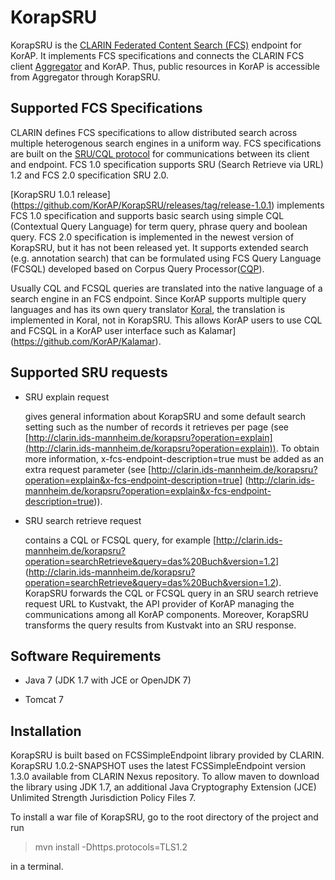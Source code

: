 # KorapSRU

KorapSRU is the [CLARIN Federated Content Search (FCS)](https://www.clarin.eu/content/federated-content-search-clarin-fcs) endpoint for KorAP. It implements FCS specifications and connects the CLARIN FCS client [Aggregator](http://weblicht.sfs.uni-tuebingen.de/Aggregator/) and KorAP. Thus, public resources in KorAP is accessible from Aggregator through KorapSRU.

## Supported FCS Specifications

CLARIN defines FCS specifications to allow distributed search across multiple heterogenous search engines in a uniform way. FCS specifications are built on the [SRU/CQL protocol](http://www.loc.gov/standards/sru/) for communications between its client and endpoint. FCS 1.0 specification supports SRU (Search Retrieve via URL) 1.2 and FCS 2.0 specification SRU 2.0. 

[KorapSRU 1.0.1 release] (https://github.com/KorAP/KorapSRU/releases/tag/release-1.0.1) implements FCS 1.0 specification and supports basic search using simple CQL (Contextual Query Language) for term query, phrase query and boolean query. FCS 2.0 specification is implemented in the newest version of KorapSRU, but it has not been released yet. It supports extended search (e.g. annotation search) that can be formulated using FCS Query Language (FCSQL) developed based on Corpus Query Processor([CQP](http://cwb.sourceforge.net/files/CQP_Tutorial/)).

Usually CQL and FCSQL queries are translated into the native language of a search engine in an FCS endpoint. Since KorAP supports multiple query languages and has its own query translator [Koral](https://github.com/KorAP/Koral), the translation is implemented in Koral, not in KorapSRU. This allows KorAP users to use CQL and FCSQL in a KorAP user interface such as Kalamar](https://github.com/KorAP/Kalamar).

## Supported SRU requests

* SRU explain request

  gives general information about KorapSRU and some default search setting such as the number of records it retrieves per page (see [http://clarin.ids-mannheim.de/korapsru?operation=explain](http://clarin.ids-mannheim.de/korapsru?operation=explain)). To obtain more information, x-fcs-endpoint-description=true must be added as an extra request parameter (see [http://clarin.ids-mannheim.de/korapsru?operation=explain&x-fcs-endpoint-description=true] (http://clarin.ids-mannheim.de/korapsru?operation=explain&x-fcs-endpoint-description=true)).

* SRU search retrieve request  

  contains a CQL or FCSQL query, for example [http://clarin.ids-mannheim.de/korapsru?operation=searchRetrieve&query=das%20Buch&version=1.2] (http://clarin.ids-mannheim.de/korapsru?operation=searchRetrieve&query=das%20Buch&version=1.2). KorapSRU forwards the CQL or FCSQL query in an SRU search retrieve request URL to Kustvakt, the API provider of KorAP managing the communications among all KorAP components. Moreover, KorapSRU transforms the query results from Kustvakt into an SRU response.
  
## Software Requirements
  
* Java 7 (JDK 1.7 with JCE or OpenJDK 7)
 
* Tomcat 7

## Installation

KorapSRU is built based on FCSSimpleEndpoint library provided by CLARIN. KorapSRU 1.0.2-SNAPSHOT uses the latest FCSSimpleEndpoint version 1.3.0 available from CLARIN Nexus repository. To allow maven to download the library using JDK 1.7, an additional Java Cryptography Extension (JCE) Unlimited Strength Jurisdiction Policy Files 7.

To install a war file of KorapSRU, go to the root directory of the project and run

> mvn install -Dhttps.protocols=TLS1.2

in  a terminal.



